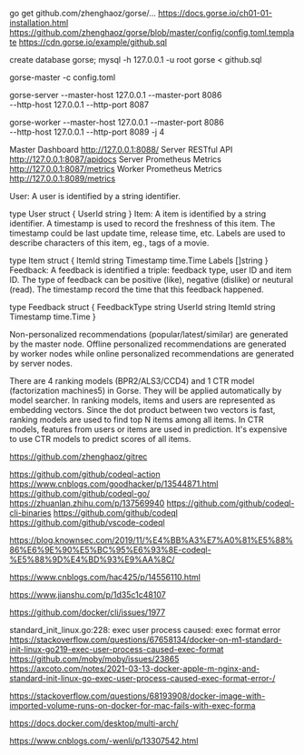 go get github.com/zhenghaoz/gorse/...
https://docs.gorse.io/ch01-01-installation.html
https://github.com/zhenghaoz/gorse/blob/master/config/config.toml.template
https://cdn.gorse.io/example/github.sql

create database gorse;
mysql -h 127.0.0.1 -u root gorse < github.sql

gorse-master -c config.toml

gorse-server --master-host 127.0.0.1 --master-port 8086 \
    --http-host 127.0.0.1 --http-port 8087
    
gorse-worker --master-host 127.0.0.1 --master-port 8086 \
    --http-host 127.0.0.1 --http-port 8089 -j 4
    
 Master Dashboard	http://127.0.0.1:8088/
Server RESTful API	http://127.0.0.1:8087/apidocs
Server Prometheus Metrics	http://127.0.0.1:8087/metrics
Worker Prometheus Metrics	http://127.0.0.1:8089/metrics


User: A user is identified by a string identifier.

type User struct {
    UserId    string
}
Item: A item is identified by a string identifier. A timestamp is used to record the freshness of this item. The timestamp could be last update time, release time, etc. Labels are used to describe characters of this item, eg., tags of a movie.

type Item struct {
    ItemId    string
    Timestamp time.Time
    Labels    []string
}
Feedback: A feedback is identified a triple: feedback type, user ID and item ID. The type of feedback can be positive (like), negative (dislike) or neutural (read). The timestamp record the time that this feedback happened.

type Feedback struct {
    FeedbackType string
    UserId       string
    ItemId       string
    Timestamp   time.Time
}

Non-personalized recommendations (popular/latest/similar) are generated by the master node. Offline personalized recommendations are generated by worker nodes while online personalized recommendations are generated by server nodes.


There are 4 ranking models (BPR2/ALS3/CCD4) and 1 CTR model (factorization machines5) in Gorse. They will be applied automatically by model searcher. In ranking models, items and users are represented as embedding vectors. Since the dot product between two vectors is fast, ranking models are used to find top N items among all items. In CTR models, features from users or items are used in prediction. It's expensive to use CTR models to predict scores of all items.


https://github.com/zhenghaoz/gitrec


https://github.com/github/codeql-action
https://www.cnblogs.com/goodhacker/p/13544871.html
https://github.com/github/codeql-go/
https://zhuanlan.zhihu.com/p/137569940
https://github.com/github/codeql-cli-binaries
https://github.com/github/codeql
https://github.com/github/vscode-codeql

https://blog.knownsec.com/2019/11/%E4%BB%A3%E7%A0%81%E5%88%86%E6%9E%90%E5%BC%95%E6%93%8E-codeql-%E5%88%9D%E4%BD%93%E9%AA%8C/

https://www.cnblogs.com/hac425/p/14556110.html


https://www.jianshu.com/p/1d35c1c48107


https://github.com/docker/cli/issues/1977


standard_init_linux.go:228: exec user process caused: exec format error
https://stackoverflow.com/questions/67658134/docker-on-m1-standard-init-linux-go219-exec-user-process-caused-exec-format
https://github.com/moby/moby/issues/23865
https://axcoto.com/notes/2021-03-13-docker-apple-m-nginx-and-standard-init-linux-go-exec-user-process-caused-exec-format-error-/

https://stackoverflow.com/questions/68193908/docker-image-with-imported-volume-runs-on-docker-for-mac-fails-with-exec-forma

https://docs.docker.com/desktop/multi-arch/

https://www.cnblogs.com/-wenli/p/13307542.html
